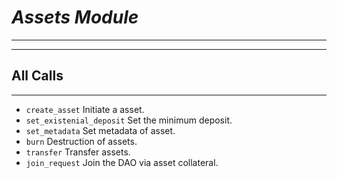 # ***Assets Module***
***

***
## All Calls
***

* `create_asset` Initiate a asset.
* `set_existenial_deposit` Set the minimum deposit.
* `set_metadata` Set metadata of asset.
* `burn` Destruction of assets.
* `transfer` Transfer assets.
* `join_request` Join the DAO via asset collateral.
